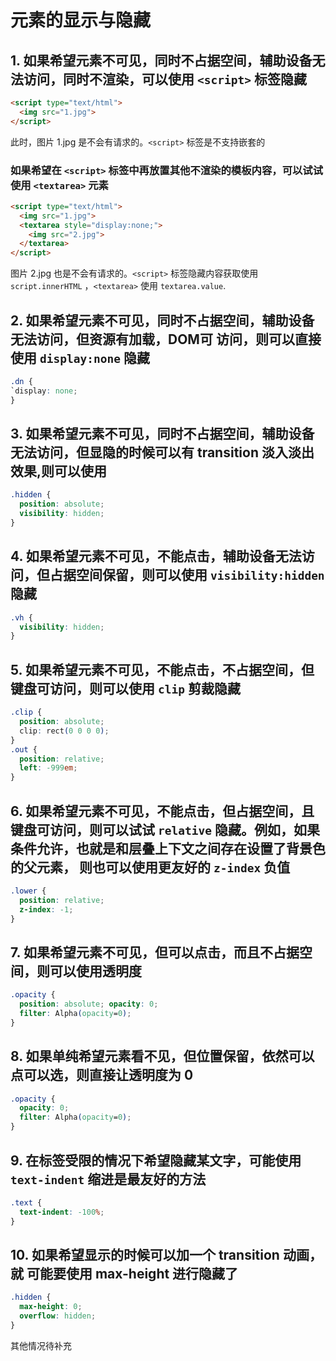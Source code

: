 # 元素的显示与隐藏

## 1. 如果希望元素不可见，同时不占据空间，辅助设备无法访问，同时不渲染，可以使用 `<script>` 标签隐藏

```html
<script type="text/html">
  <img src="1.jpg">
</script>
```

此时，图片 1.jpg 是不会有请求的。`<script>` 标签是不支持嵌套的

### 如果希望在 `<script>` 标签中再放置其他不渲染的模板内容，可以试试使用 `<textarea>` 元素

```html
<script type="text/html">
  <img src="1.jpg">
  <textarea style="display:none;">
    <img src="2.jpg">
  </textarea>
</script>
```

图片 2.jpg 也是不会有请求的。`<script>` 标签隐藏内容获取使用 `script.innerHTML` ，`<textarea>` 使用 `textarea.value`.

## 2. 如果希望元素不可见，同时不占据空间，辅助设备无法访问，但资源有加载，DOM可 访问，则可以直接使用 `display:none` 隐藏

```css
.dn {
`display: none;
}
```

## 3. 如果希望元素不可见，同时不占据空间，辅助设备无法访问，但显隐的时候可以有 transition 淡入淡出效果,则可以使用

```css
.hidden {
  position: absolute;
  visibility: hidden;
}
```

## 4. 如果希望元素不可见，不能点击，辅助设备无法访问，但占据空间保留，则可以使用 `visibility:hidden` 隐藏

```css
.vh {
  visibility: hidden;
}
```

## 5. 如果希望元素不可见，不能点击，不占据空间，但键盘可访问，则可以使用 `clip` 剪裁隐藏

```css
.clip {
  position: absolute;
  clip: rect(0 0 0 0);
}
.out {
  position: relative;
  left: -999em;
}
```

## 6. 如果希望元素不可见，不能点击，但占据空间，且键盘可访问，则可以试试 `relative` 隐藏。例如，如果条件允许，也就是和层叠上下文之间存在设置了背景色的父元素， 则也可以使用更友好的 `z-index` 负值

```css
.lower {
  position: relative;
  z-index: -1;
}
```

## 7. 如果希望元素不可见，但可以点击，而且不占据空间，则可以使用透明度

```css
.opacity {
  position: absolute; opacity: 0;
  filter: Alpha(opacity=0);
}
```

## 8. 如果单纯希望元素看不见，但位置保留，依然可以点可以选，则直接让透明度为 0

```css
.opacity {
  opacity: 0;
  filter: Alpha(opacity=0);
}
```

## 9. 在标签受限的情况下希望隐藏某文字，可能使用 `text-indent` 缩进是最友好的方法

```css
.text {
  text-indent: -100%;
}
```

## 10. 如果希望显示的时候可以加一个 transition 动画，就 可能要使用 max-height 进行隐藏了

```css
.hidden {
  max-height: 0;
  overflow: hidden;
}
```

其他情况待补充
